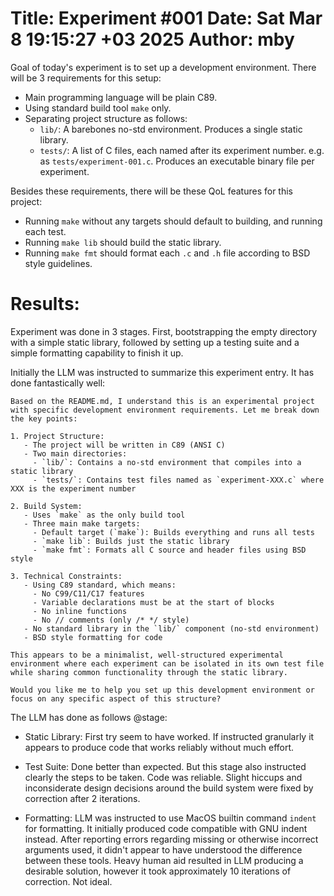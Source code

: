 Title: Experiment #001
Date: Sat Mar  8 19:15:27 +03 2025
Author: mby
================

Goal of today's experiment is to set up a development environment.
There will be 3 requirements for this setup:

- Main programming language will be plain C89.
- Using standard build tool `make` only.
- Separating project structure as follows:
  - `lib/`: A barebones no-std environment. Produces a single static library.
  - `tests/`: A list of C files, each named after its experiment number. e.g. as `tests/experiment-001.c`. Produces an executable binary file per experiment.

Besides these requirements, there will be these QoL features for this project:

- Running `make` without any targets should default to building, and running each test.
- Running `make lib` should build the static library.
- Running `make fmt` should format each `.c` and `.h` file according to BSD style guidelines.

Results:
========

Experiment was done in 3 stages. First, bootstrapping
the empty directory with a simple static library, followed
by setting up a testing suite and a simple formatting
capability to finish it up.

Initially the LLM was instructed to summarize this experiment entry. It has done fantastically well:

```text
Based on the README.md, I understand this is an experimental project with specific development environment requirements. Let me break down the key points:

1. Project Structure:
   - The project will be written in C89 (ANSI C)
   - Two main directories:
     - `lib/`: Contains a no-std environment that compiles into a static library
     - `tests/`: Contains test files named as `experiment-XXX.c` where XXX is the experiment number

2. Build System:
   - Uses `make` as the only build tool
   - Three main make targets:
     - Default target (`make`): Builds everything and runs all tests
     - `make lib`: Builds just the static library
     - `make fmt`: Formats all C source and header files using BSD style

3. Technical Constraints:
   - Using C89 standard, which means:
     - No C99/C11/C17 features
     - Variable declarations must be at the start of blocks
     - No inline functions
     - No // comments (only /* */ style)
   - No standard library in the `lib/` component (no-std environment)
   - BSD style formatting for code

This appears to be a minimalist, well-structured experimental environment where each experiment can be isolated in its own test file while sharing common functionality through the static library.

Would you like me to help you set up this development environment or focus on any specific aspect of this structure?
```

The LLM has done as follows @stage:

- Static Library: First try seem to have worked. If instructed granularly it appears to produce code that works reliably without much effort.

- Test Suite: Done better than expected. But this stage also instructed clearly the steps to be taken. Code was reliable. Slight hiccups and inconsiderate design decisions around the build system were fixed by correction after 2 iterations.

- Formatting: LLM was instructed to use MacOS builtin command `indent` for formatting. It initially produced code compatible with GNU indent instead. After reporting errors regarding missing or otherwise incorrect arguments used, it didn't appear to have understood the difference between these tools. Heavy human aid resulted in LLM producing a desirable solution, however it took approximately 10 iterations of correction. Not ideal.
